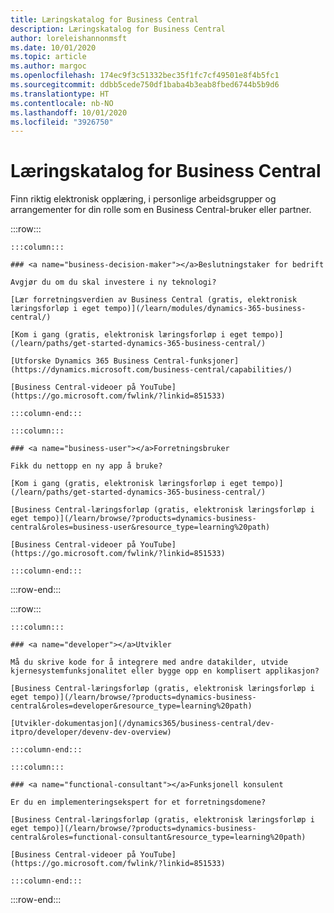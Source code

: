 ```yaml
---
title: Læringskatalog for Business Central
description: Læringskatalog for Business Central
author: loreleishannonmsft
ms.date: 10/01/2020
ms.topic: article
ms.author: margoc
ms.openlocfilehash: 174ec9f3c51332bec35f1fc7cf49501e8f4b5fc1
ms.sourcegitcommit: ddbb5cede750df1baba4b3eab8fbed6744b5b9d6
ms.translationtype: HT
ms.contentlocale: nb-NO
ms.lasthandoff: 10/01/2020
ms.locfileid: "3926750"
---
```

# <a name="business-central-learning-catalog"></a>Læringskatalog for Business Central

Finn riktig elektronisk opplæring, i personlige arbeidsgrupper og arrangementer for din rolle som en Business Central-bruker eller partner.

:::row:::

    :::column:::

    ### <a name="business-decision-maker"></a>Beslutningstaker for bedrift

    Avgjør du om du skal investere i ny teknologi? 

    [Lær forretningsverdien av Business Central (gratis, elektronisk læringsforløp i eget tempo)](/learn/modules/dynamics-365-business-central/)

    [Kom i gang (gratis, elektronisk læringsforløp i eget tempo)](/learn/paths/get-started-dynamics-365-business-central/)

    [Utforske Dynamics 365 Business Central-funksjoner](https://dynamics.microsoft.com/business-central/capabilities/)

    [Business Central-videoer på YouTube](https://go.microsoft.com/fwlink/?linkid=851533)

    :::column-end:::

    :::column:::

    ### <a name="business-user"></a>Forretningsbruker

    Fikk du nettopp en ny app å bruke? 

    [Kom i gang (gratis, elektronisk læringsforløp i eget tempo)](/learn/paths/get-started-dynamics-365-business-central/)

    [Business Central-læringsforløp (gratis, elektronisk læringsforløp i eget tempo)](/learn/browse/?products=dynamics-business-central&roles=business-user&resource_type=learning%20path)

    [Business Central-videoer på YouTube](https://go.microsoft.com/fwlink/?linkid=851533)

    :::column-end:::

:::row-end:::

:::row:::

    :::column:::

    ### <a name="developer"></a>Utvikler

    Må du skrive kode for å integrere med andre datakilder, utvide kjernesystemfunksjonalitet eller bygge opp en komplisert applikasjon?

    [Business Central-læringsforløp (gratis, elektronisk læringsforløp i eget tempo)](/learn/browse/?products=dynamics-business-central&roles=developer&resource_type=learning%20path)

    [Utvikler-dokumentasjon](/dynamics365/business-central/dev-itpro/developer/devenv-dev-overview)

    :::column-end:::

    :::column:::

    ### <a name="functional-consultant"></a>Funksjonell konsulent
    
    Er du en implementeringsekspert for et forretningsdomene? 

    [Business Central-læringsforløp (gratis, elektronisk læringsforløp i eget tempo)](/learn/browse/?products=dynamics-business-central&roles=functional-consultant&resource_type=learning%20path)

    [Business Central-videoer på YouTube](https://go.microsoft.com/fwlink/?linkid=851533)

    :::column-end:::

:::row-end:::
